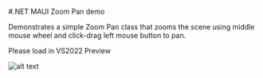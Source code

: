 #.NET MAUI Zoom Pan demo


Demonstrates a simple Zoom Pan class that zooms the scene using middle mouse wheel and click-drag left mouse button to pan.


Please load in VS2022 Preview

![alt text](https://github.com/timskillman/NET-MAUI/tree/main/ZoomPanDemo/ZoomPanDemo/Images/Screenshot.jpg "Pi3C Logo")

